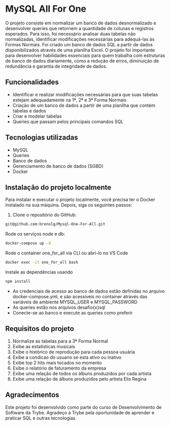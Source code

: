 # MySQL All For One

O projeto consiste em normalizar um banco de dados desnormalizado e desenvolver queries que retornem a quantidade de colunas e registros esperados. Para isso, foi necessário analisar duas tabelas não normalizadas, identificar modificações necessárias para adequá-las às Formas Normais. Foi criado um banco de dados SQL a partir de dados disponibilizados através de uma planilha Excel. O projeto foi importante para desenvolver habilidades essenciais para quem trabalha com estruturas de banco de dados diariamente, como a redução de erros, diminuição de redundância e garantia de integridade de dados.

## Funcionalidades

- Identificar e realizar modificações necessárias para que suas tabelas estejam adequadamente na 1ª, 2ª e 3ª Forma Normais
- Criação de um banco de dados a partir de uma planilha que contém tabelas e dados
- Criar e modelar tabelas
- Queries que passam pelos principais comandos SQL

## Tecnologias utilizadas

- MySQL
- Queries
- Banco de dados
- Gerenciamento de banco de dados (SGBD)
- Docker

## Instalação do projeto localmente

Para instalar e executar o projeto localmente, você precisa ter o Docker instalado na sua máquina. Depois, siga os seguintes passos:

1. Clone o repositório do GitHub:

```bash
git@github.com:brenolg/Mysql-One-For-All.git
```
Rode os serviços node e db:
```bash
docker-compose up -d
```
Rode o container one_for_all via CLI ou abri-lo no VS Code
```bash
docker exec -it one_for_all bash
```
Instale as dependências usando
```bash
npm install
```
- As credenciais de acesso ao banco de dados estão definidas no arquivo docker-compose.yml, e são acessíveis no container através das variáveis de ambiente MYSQL_USER e MYSQL_PASSWORD
- As queries estão nos arquivos desafio{x}sql 
- Conecte-se ao banco e execute as queries como preferir

## Requisitos do projeto

1. Normalize as tabelas para a 3ª Forma Normal
2. Exibe as estatísticas musicais
3. Exibe o histórico de reprodução para cada pessoa usuária
4. Exibe a condicao do usuario se esta ativo ou inativo
5. Exibe top 2 hits mais tocados no momento
6. Exibe o relatório de faturamento da empresa
7. Exibe uma relação de todos os álbuns produzidos por cada artista
8. Exibe uma relação de álbuns produzidos pelo artista Elis Regina

## Agradecimentos
Este projeto foi desenvolvido como parte do curso de Desenvolvimento de Software da Trybe. Agradeço à Trybe pela oportunidade de aprender e praticar SQL e outras tecnologias.


